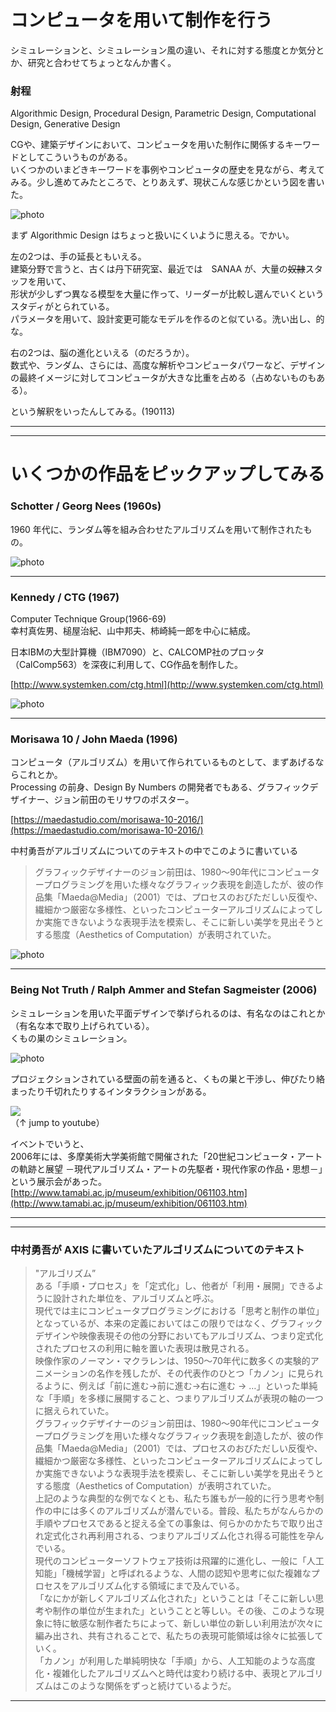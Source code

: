 # コンピュータを用いて制作を行う  

シミュレーションと、シミュレーション風の違い、それに対する態度とか気分とか、研究と合わせてちょっとなんか書く。  


### 射程  

Algorithmic Design, Procedural Design, Parametric Design, Computational Design, Generative Design  

CGや、建築デザインにおいて、コンピュータを用いた制作に関係するキーワードとしてこういうものがある。  
いくつかのいまどきキーワードを事例やコンピュータの歴史を見ながら、考えてみる。少し進めてみたところで、とりあえず、現状こんな感じかという図を書いた。  

![photo](photo-ref/Keyword.jpg)  

まず Algorithmic Design はちょっと扱いにくいように思える。でかい。  

左の2つは、手の延長ともいえる。  
建築分野で言うと、古くは丹下研究室、最近では　SANAA が、大量の~~奴隷~~スタッフを用いて、  
形状が少しずつ異なる模型を大量に作って、リーダーが比較し選んでいくというスタディがとられている。  
パラメータを用いて、設計変更可能なモデルを作るのと似ている。洗い出し、的な。  


右の2つは、脳の進化といえる（のだろうか）。  
数式や、ランダム、さらには、高度な解析やコンピュータパワーなど、デザインの最終イメージに対してコンピュータが大きな比重を占める（占めないものもある）。  

という解釈をいったんしてみる。(190113)  


---  

---  


# いくつかの作品をピックアップしてみる  


### Schotter / Georg Nees (1960s)  

1960 年代に、ランダム等を組み合わせたアルゴリズムを用いて制作されたもの。  

![photo](photo-ref/Schotter.jpg)  


---  


### Kennedy / CTG (1967)  

Computer Technique Group(1966-69)  
幸村真佐男、槌屋治紀、山中邦夫、柿崎純一郎を中心に結成。  

日本IBMの大型計算機（IBM7090）と、CALCOMP社のプロッタ（CalComp563）を深夜に利用して、CG作品を制作した。  

[http://www.systemken.com/ctg.html](http://www.systemken.com/ctg.html)  

![photo](photo-ref/Kennedy.jpg)  


---  


### Morisawa 10 / John Maeda (1996)  

コンピュータ（アルゴリズム）を用いて作られているものとして、まずあげるならこれとか。  
Processing の前身、Design By Numbers の開発者でもある、グラフィックデザイナー、ジョン前田のモリサワのポスター。  

[https://maedastudio.com/morisawa-10-2016/](https://maedastudio.com/morisawa-10-2016/)  

中村勇吾がアルゴリズムについてのテキストの中でこのように書いている  
>グラフィックデザイナーのジョン前田は、1980～90年代にコンピュータープログラミングを用いた様々なグラフィック表現を創造したが、彼の作品集「Maeda@Media」（2001）では、プロセスのおびただしい反復や、繊細かつ厳密な多様性、といったコンピューターアルゴリズムによってしか実施できないような表現手法を模索し、そこに新しい美学を見出そうとする態度（Aesthetics of Computation）が表明されていた。  

![photo](photo-ref/Morisawa-2.jpg)  


---  


### Being Not Truth / Ralph Ammer and Stefan Sagmeister (2006)  

シミュレーションを用いた平面デザインで挙げられるのは、有名なのはこれとか（有名な本で取り上げられている）。  
くもの巣のシミュレーション。  

![photo](photo-ref/Being-Not-Truth.jpg)  

プロジェクションされている壁面の前を通ると、くもの巣と干渉し、伸びたり絡まったり千切れたりするインタラクションがある。  

[![](https://img.youtube.com/vi/U--PIzSuOv8/0.jpg)](https://www.youtube.com/watch?v=U--PIzSuOv8)  
（↑ jump to youtube）  



イベントでいうと、  
2006年には、多摩美術大学美術館で開催された「20世紀コンピュータ・アートの軌跡と展望 －現代アルゴリズム・アートの先駆者・現代作家の作品・思想－」という展示会があった。  
[http://www.tamabi.ac.jp/museum/exhibition/061103.htm](http://www.tamabi.ac.jp/museum/exhibition/061103.htm)  


---  

---


### 中村勇吾が AXIS に書いていたアルゴリズムについてのテキスト  

>"アルゴリズム”  
ある「手順・プロセス」を「定式化」し、他者が「利用・展開」できるように設計された単位を、アルゴリズムと呼ぶ。  
現代では主にコンピュータプログラミングにおける「思考と制作の単位」となっているが、本来の定義においてはこの限りではなく、グラフィックデザインや映像表現その他の分野においてもアルゴリズム、つまり定式化されたプロセスの利用に軸を置いた表現は散見される。  
映像作家のノーマン・マクラレンは、1950～70年代に数多くの実験的アニメーションの名作を残したが、その代表作のひとつ「カノン」に見られるように、例えば「前に進む→前に進む→右に進む → …」といった単純な「手順」を多様に展開すること、つまりアルゴリズムが表現の軸の一つに据えられていた。  
グラフィックデザイナーのジョン前田は、1980～90年代にコンピュータープログラミングを用いた様々なグラフィック表現を創造したが、彼の作品集「Maeda@Media」（2001）では、プロセスのおびただしい反復や、繊細かつ厳密な多様性、といったコンピューターアルゴリズムによってしか実施できないような表現手法を模索し、そこに新しい美学を見出そうとする態度（Aesthetics of Computation）が表明されていた。  
上記のような典型的な例でなくとも、私たち誰もが一般的に行う思考や制作の中には多くのアルゴリズムが潜んでいる。普段、私たちがなんらかの手順やプロセスであると捉える全ての事象は、何らかのかたちで取り出され定式化され再利用される、つまりアルゴリズム化され得る可能性を孕んでいる。  
現代のコンピューターソフトウェア技術は飛躍的に進化し、一般に「人工知能」「機械学習」と呼ばれるような、人間の認知や思考に似た複雑なプロセスをアルゴリズム化する領域にまで及んでいる。  
「なにかが新しくアルゴリズム化された」ということは「そこに新しい思考や制作の単位が生まれた」ということと等しい。その後、このような現象に特に敏感な制作者たちによって、新しい単位の新しい利用法が次々に編み出され、共有されることで、私たちの表現可能領域は徐々に拡張していく。  
「カノン」が利用した単純明快な「手順」から、人工知能のような高度化・複雑化したアルゴリズムへと時代は変わり続ける中、表現とアルゴリズムはこのような関係をずっと続けているようだ。


---  
